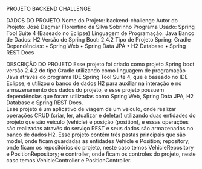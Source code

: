 PROJETO BACKEND CHALLENGE

DADOS DO PROJETO
Nome do Projeto: backend-challenge
Autor do Projeto: José Dagmar Florentino da Silva Sobrinho
Programa Usado: Spring Tool Suite 4 (Baseado no Eclipse)
Linguagem de Programação: Java
Banco de Dados: H2
Versão de Spring Boot: 2.4.2
Tipo de Projeto Spring: Gradle
Dependências:
•	Spring Web
•	Spring Data JPA
•	H2 Database
•	Spring REST Docs

DESCRIÇÃO DO PROJETO
Esse projeto foi criado como projeto Spring boot versão 2.4.2 do tipo Gradle utilizando como linguagem de programação Java através do programa IDE Spring Tool Suite 4, que é baseado no IDE Eclipse, e utilizou o banco de dados H2 para auxiliar na interação e no armazenamento dos dados do projeto, e esse projeto possuem dependências que foram utilizadas como Spring Web, Spring Data JPA, H2 Database e Spring REST Docs.   
Esse projeto é um aplicativo de viagem de um veículo, onde realizar operações CRUD (criar, ler, atualizar e deletar) utilizando duas entidades do projeto que são veiculo (vehicle) e posição (position), e essas operações são realizadas através do serviço REST e seus dados são armazenados no banco de dados H2.
Esse projeto contém três pastas principais que são model, onde ficam guardadas as entidades Vehicle e Position; repository, onde ficam os repositórios do projeto, neste caso temos VehicleRepository e PositionRepository; e controller, onde ficam os controles do projeto, neste caso temos VehicleController e PositionController.         
